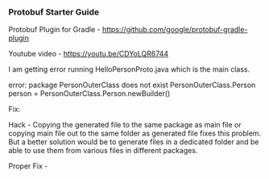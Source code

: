 ### Protobuf Starter Guide

Protobuf Plugin for Gradle - https://github.com/google/protobuf-gradle-plugin

Youtube video - https://youtu.be/CDYoLQR6744

I am getting error running HelloPersonProto.java which is the main class.

error: package PersonOuterClass does not exist
PersonOuterClass.Person person = PersonOuterClass.Person.newBuilder()

Fix:

Hack - 
Copying the generated file to the same package as main file or copying main file out to the same folder as generated file fixes this problem.
But a better solution would be to generate files in a dedicated folder and be able to use them from various files in different packages.

Proper Fix -








